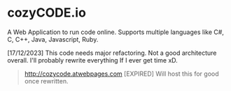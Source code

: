 # cozyCODE.io

A Web Application to run code online. Supports multiple languages like C#, C, C++, Java, Javascript, Ruby.

[17/12/2023] This code needs major refactoring. Not a good architecture overall. I'll probably rewrite everything If I ever get time xD.

> http://cozycode.atwebpages.com [EXPIRED] Will host this for good once rewritten.
